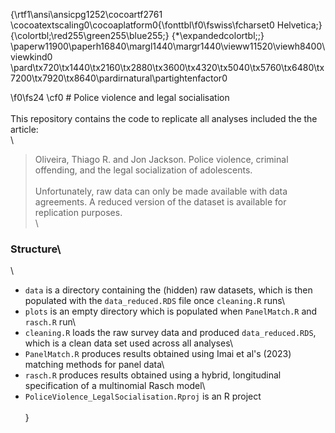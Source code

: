 {\rtf1\ansi\ansicpg1252\cocoartf2761
\cocoatextscaling0\cocoaplatform0{\fonttbl\f0\fswiss\fcharset0 Helvetica;}
{\colortbl;\red255\green255\blue255;}
{\*\expandedcolortbl;;}
\paperw11900\paperh16840\margl1440\margr1440\vieww11520\viewh8400\viewkind0
\pard\tx720\tx1440\tx2160\tx2880\tx3600\tx4320\tx5040\tx5760\tx6480\tx7200\tx7920\tx8640\pardirnatural\partightenfactor0

\f0\fs24 \cf0 # Police violence and legal socialisation\
\
This repository contains the code to replicate all analyses included the the article:\
  \
  > Oliveira, Thiago R. and Jon Jackson. Police violence, criminal offending, and the legal socialization of adolescents.\
\
Unfortunately, raw data can only be made available with data agreements. A reduced version of the dataset is available for replication purposes.\
\
### Structure\
\
-   `data` is a directory containing the (hidden) raw datasets, which is then populated with the `data_reduced.RDS` file once `cleaning.R` runs\
-   `plots` is an empty directory which is populated when `PanelMatch.R` and `rasch.R` run\
-   `cleaning.R` loads the raw survey data and produced `data_reduced.RDS`, which is a clean data set used across all analyses\
-   `PanelMatch.R` produces results obtained using Imai et al's (2023) matching methods for panel data\
-   `rasch.R` produces results obtained using a hybrid, longitudinal specification of a multinomial Rasch model\
-   `PoliceViolence_LegalSocialisation.Rproj` is an R project\
\
}
